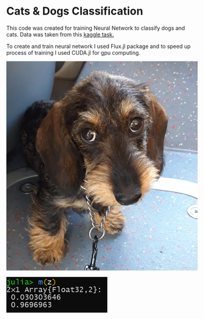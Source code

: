 # Cats & Dogs Classification

This code was created  for training Neural Network to classify dogs and cats.
Data was taken from this [kaggle task.](https://www.kaggle.com/chetankv/dogs-cats-images)

To create and train neural network I used Flux.jl package and to speed up process of training I used CUDA.jl for gpu computing.

![MY DOG](greto.jpg)

![TEST](Greto_ans.PNG)
